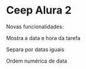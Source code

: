 # Ceep Alura 2

<p>Novas funcionalidades:</p>
<p>Mostra a data e hora da tarefa</p>
<p>Separa por datas iguais</p>
<p>Ordem numérica de data</p>

